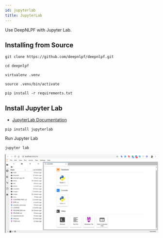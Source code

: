 ```yaml
---
id: jupyterlab
title: JupyterLab
---
```


Use DeepNLPF with Jupyter Lab.

## Installing from Source

```shell
git clone https://github.com/deepnlpf/deepnlpf.git
```

```shell
cd deepnlpf
```

```shell
virtualenv .venv
```

```shell
source .venv/bin/activate
```

```shell
pip install -r requirements.txt
```


## Install Jupyter Lab
- [JupyterLab Documentation](https://jupyterlab.readthedocs.io/en/latest/index.html)
```shell
pip install jupyterlab
```

Run Jupyter Lab
```shell
jupyter lab
```

![alt text](assets/img/jupyterlab_deepnlpfnlpf.png "Jupyter Lab DeepNLPF")

